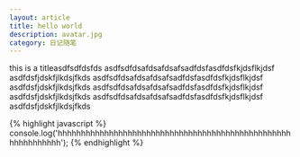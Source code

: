 ```yaml
---
layout: article
title: hello world
description: avatar.jpg
category: 日记随笔
---
```

this is a titleasdfsdfdsfds <!--more-->
asdfsdfdsafdsafdsafsadfdsfasdfdsfkjdsflkjdsf
asdfdsfjdskfjlkdsjfkds
asdfsdfdsafdsafdsafsadfdsfasdfdsfkjdsflkjdsf
asdfdsfjdskfjlkdsjfkds
asdfsdfdsafdsafdsafsadfdsfasdfdsfkjdsflkjdsf
asdfdsfjdskfjlkdsjfkds
asdfsdfdsafdsafdsafsadfdsfasdfdsfkjdsflkjdsf
asdfdsfjdskfjlkdsjfkds


{% highlight javascript %}
console.log('hhhhhhhhhhhhhhhhhhhhhhhhhhhhhhhhhhhhhhhhhhhhhhhhhhhhhhhhhhhhh');
{% endhighlight %}

